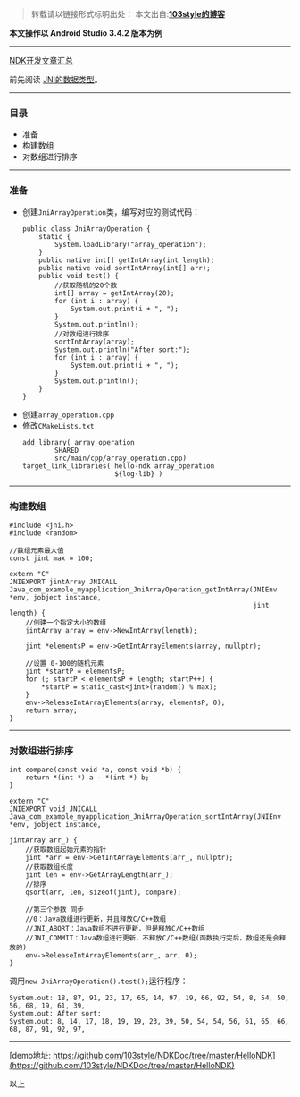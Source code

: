 >转载请以链接形式标明出处： 
本文出自:[**103style的博客**](http://blog.csdn.net/lxk_1993) 


**本文操作以 Android Studio 3.4.2 版本为例**

---

[NDK开发文章汇总](https://www.jianshu.com/p/b18426df68f8)


前先阅读 [JNI的数据类型](https://www.jianshu.com/p/8eac2a6dfe4e)。

---


### 目录
* 准备
* 构建数组
* 对数组进行排序

---

### 准备
* 创建`JniArrayOperation`类，编写对应的测试代码：
    ```
    public class JniArrayOperation {
        static {
            System.loadLibrary("array_operation");
        }
        public native int[] getIntArray(int length);
        public native void sortIntArray(int[] arr);
        public void test() {
            //获取随机的20个数
            int[] array = getIntArray(20);
            for (int i : array) {
                System.out.print(i + ", ");
            }
            System.out.println();
            //对数组进行排序
            sortIntArray(array);
            System.out.println("After sort:");
            for (int i : array) {
                System.out.print(i + ", ");
            }
            System.out.println();
        }
    }
    ```
* 创建`array_operation.cpp`
* 修改`CMakeLists.txt`
    ```
    add_library( array_operation
            SHARED
            src/main/cpp/array_operation.cpp)
    target_link_libraries( hello-ndk array_operation
                           ${log-lib} )
    ```


---

### 构建数组
```
#include <jni.h>
#include <random>

//数组元素最大值
const jint max = 100;

extern "C"
JNIEXPORT jintArray JNICALL
Java_com_example_myapplication_JniArrayOperation_getIntArray(JNIEnv *env, jobject instance,
                                                             jint length) {
    //创建一个指定大小的数组
    jintArray array = env->NewIntArray(length);

    jint *elementsP = env->GetIntArrayElements(array, nullptr);

    //设置 0-100的随机元素
    jint *startP = elementsP;
    for (; startP < elementsP + length; startP++) {
        *startP = static_cast<jint>(random() % max);
    }
    env->ReleaseIntArrayElements(array, elementsP, 0);
    return array;
}
```

---

### 对数组进行排序
```
int compare(const void *a, const void *b) {
    return *(int *) a - *(int *) b;
}

extern "C"
JNIEXPORT void JNICALL
Java_com_example_myapplication_JniArrayOperation_sortIntArray(JNIEnv *env, jobject instance,
                                                              jintArray arr_) {
    //获取数组起始元素的指针
    jint *arr = env->GetIntArrayElements(arr_, nullptr);
    //获取数组长度
    jint len = env->GetArrayLength(arr_);
    //排序
    qsort(arr, len, sizeof(jint), compare);

    //第三个参数 同步
    //0：Java数组进行更新，并且释放C/C++数组
    //JNI_ABORT：Java数组不进行更新，但是释放C/C++数组
    //JNI_COMMIT：Java数组进行更新，不释放C/C++数组(函数执行完后，数组还是会释放的)
    env->ReleaseIntArrayElements(arr_, arr, 0);
}
```


调用`new JniArrayOperation().test();`运行程序：
```
System.out: 18, 87, 91, 23, 17, 65, 14, 97, 19, 66, 92, 54, 8, 54, 50, 56, 68, 19, 61, 39, 
System.out: After sort:
System.out: 8, 14, 17, 18, 19, 19, 23, 39, 50, 54, 54, 56, 61, 65, 66, 68, 87, 91, 92, 97, 
```

---

[demo地址: https://github.com/103style/NDKDoc/tree/master/HelloNDK](https://github.com/103style/NDKDoc/tree/master/HelloNDK)


以上
